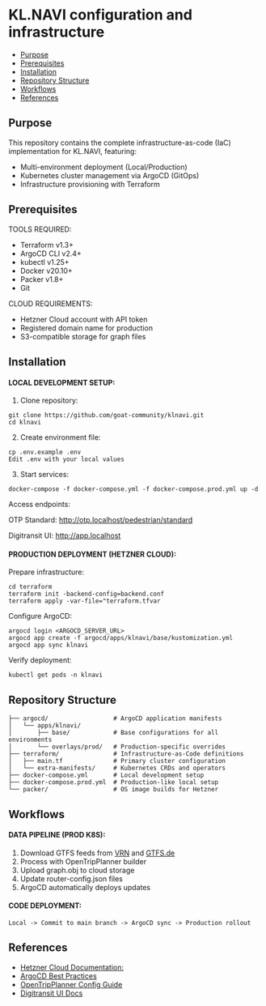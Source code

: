 # KL.NAVI configuration and infrastructure

- [Purpose](#purpose)
- [Prerequisites](#prerequisites)
- [Installation](#installation)
- [Repository Structure](#repository-structure)
- [Workflows](#workflows)
- [References](#references)

## Purpose
This repository contains the complete infrastructure-as-code (IaC) implementation for KL.NAVI, featuring:

- Multi-environment deployment (Local/Production)
- Kubernetes cluster management via ArgoCD (GitOps)
- Infrastructure provisioning with Terraform

## Prerequisites
TOOLS REQUIRED:
- Terraform v1.3+
- ArgoCD CLI v2.4+
- kubectl v1.25+
- Docker v20.10+
- Packer v1.8+
- Git

CLOUD REQUIREMENTS:
- Hetzner Cloud account with API token
- Registered domain name for production
- S3-compatible storage for graph files

## Installation
#### LOCAL DEVELOPMENT SETUP:

1. Clone repository:

```
git clone https://github.com/goat-community/klnavi.git
cd klnavi
```

2. Create environment file:
```
cp .env.example .env
Edit .env with your local values
```

3. Start services:
```
docker-compose -f docker-compose.yml -f docker-compose.prod.yml up -d
```

Access endpoints:

OTP Standard: http://otp.localhost/pedestrian/standard

Digitransit UI: http://app.localhost

#### PRODUCTION DEPLOYMENT (HETZNER CLOUD):

Prepare infrastructure:
```
cd terraform
terraform init -backend-config=backend.conf
terraform apply -var-file="terraform.tfvar
```

Configure ArgoCD:
```
argocd login <ARGOCD_SERVER_URL>
argocd app create -f argocd/apps/klnavi/base/kustomization.yml
argocd app sync klnavi
```

Verify deployment:
```
kubectl get pods -n klnavi
```

## Repository Structure

```
├── argocd/                  # ArgoCD application manifests
│   └── apps/klnavi/
│       ├── base/            # Base configurations for all environments
│       └── overlays/prod/   # Production-specific overrides
├── terraform/               # Infrastructure-as-Code definitions
│   ├── main.tf              # Primary cluster configuration
│   └── extra-manifests/     # Kubernetes CRDs and operators
├── docker-compose.yml       # Local development setup
├── docker-compose.prod.yml  # Production-like local setup
└── packer/                  # OS image builds for Hetzner
```
## Workflows

#### DATA PIPELINE (PROD K8S):

1. Download GTFS feeds from [VRN](https://www.vrn.de/opendata/datasets) and [GTFS.de](https://gtfs.de/en/feeds/de_rv)
2. Process with OpenTripPlanner builder
3. Upload graph.obj to cloud storage
4. Update router-config.json files
5. ArgoCD automatically deploys updates

#### CODE DEPLOYMENT:
```
Local -> Commit to main branch -> ArgoCD sync -> Production rollout
```

## References
- [Hetzner Cloud Documentation: ](https://docs.hetzner.com)
- [ArgoCD Best Practices](https://argo-cd.readthedocs.io)
- [OpenTripPlanner Config Guide](https://docs.opentripplanner.org)
-  [Digitransit UI Docs](https://digitransit.fi/en/developers)